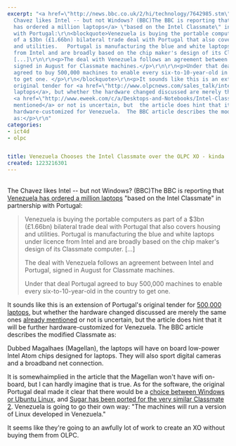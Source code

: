 ```yaml
---
excerpt: "<a href=\"http://news.bbc.co.uk/2/hi/technology/7642985.stm\"></a><br>The
  Chavez likes Intel -- but not Windows? (BBC)The BBC is reporting that <a href=\"http://news.bbc.co.uk/2/hi/technology/7642985.stm\">Venezuela
  has ordered a million laptops</a> \"based on the Intel Classmate\" in partnership
  with Portugal:\r\n<blockquote>Venezuela is buying the portable computers as part
  of a $3bn (£1.66bn) bilateral trade deal with Portugal that also covers housing
  and utilities.   Portugal is manufacturing the blue and white laptops under licence
  from Intel and are broadly based on the chip maker's design of its Classmate computer.
  [...]\r\n\r\n<p>The deal with Venezuela follows an agreement between Intel and Portugal,
  signed in August for Classmate machines.</p>\r\n\r\n<p>Under that deal Portugal
  agreed to buy 500,000 machines to enable every six-to-10-year-old in the country
  to get one. </p>\r\n</blockquote>\r\n<p>It sounds like this is an extension of Portugal's
  original tender for <a href=\"http://www.olpcnews.com/sales_talk/intel/classmate_pc_children_portugal.html\">500,000
  laptops</a>, but whether the hardware changed discussed are merely the same ones
  <a href=\"http://www.eweek.com/c/a/Desktops-and-Notebooks/Intel-Classmate-PCs-Head-to-Portugal/\">already
  mentioned</a> or not is uncertain, but  the article does hint that it will be further
  hardware-customized for Venezuela.  The BBC article describes the modified Classmate
  as:</p>\r\n"
categories:
- ict4d
- olpc


title: Venezuela Chooses the Intel Classmate over the OLPC XO - kinda
created: 1223216301
---
```

<a href="http://news.bbc.co.uk/2/hi/technology/7642985.stm"></a><br>The Chavez likes Intel -- but not Windows? (BBC)The BBC is reporting that <a href="http://news.bbc.co.uk/2/hi/technology/7642985.stm">Venezuela has ordered a million laptops</a> "based on the Intel Classmate" in partnership with Portugal:
<blockquote>Venezuela is buying the portable computers as part of a $3bn (£1.66bn) bilateral trade deal with Portugal that also covers housing and utilities.   Portugal is manufacturing the blue and white laptops under licence from Intel and are broadly based on the chip maker's design of its Classmate computer. [...]

<p>The deal with Venezuela follows an agreement between Intel and Portugal, signed in August for Classmate machines.</p>

<p>Under that deal Portugal agreed to buy 500,000 machines to enable every six-to-10-year-old in the country to get one. </p>
</blockquote>
<p>It sounds like this is an extension of Portugal's original tender for <a href="http://www.olpcnews.com/sales_talk/intel/classmate_pc_children_portugal.html">500,000 laptops</a>, but whether the hardware changed discussed are merely the same ones <a href="http://www.eweek.com/c/a/Desktops-and-Notebooks/Intel-Classmate-PCs-Head-to-Portugal/">already mentioned</a> or not is uncertain, but  the article does hint that it will be further hardware-customized for Venezuela.  The BBC article describes the modified Classmate as:</p>
<!--break-->
Dubbed Magalhaes (Magellan), the laptops will have on board low-power Intel Atom chips designed for laptops. They will also sport digital cameras and a broadband net connection. 

<p>It is somewhaimplied in the article that the Magellan won't have wifi on-board, but I can hardly imagine that is true. As for the software, the original Portugal deal made it clear that there would be a <a href="http://www.olpcnews.com/sales_talk/intel/classmate_pc_children_portugal.html">choice between Windows or Ubuntu Linux</a>,   and <a href="http://www.olpcnews.com/software/operating_system/sugarizing_it_intel_classmate_2.html">Sugar has been ported for the very similar Classmate 2</a>.  Venezuela is going to go their own way: "The machines will run a version of Linux developed in Venezuela." </p>

<p>It seems like they're going to an awfully lot of work to create an XO without buying them from OLPC.</p>
